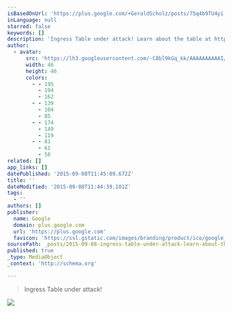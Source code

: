 ```yaml
---
isBasedOnUrl: 'https://plus.google.com/+GeraldScholz/posts/75q4b9TU4yi'
inLanguage: null
starred: false
keywords: []
description: 'Ingress Table under attack! ﻿Learn about the table at http://bergie.iki.fi/blog/ingress-table/'
author:
  - avatar:
      src: 'https://lh3.googleusercontent.com/-C8bl9kGq_kk/AAAAAAAAAAI/AAAAAAABJOc/Sjn1QlDKmpg/s46-c-k-no/photo.jpg'
      width: 46
      height: 46
      colors:
        - - 195
          - 194
          - 162
        - - 139
          - 104
          - 85
        - - 174
          - 149
          - 119
        - - 81
          - 61
          - 58
related: []
app_links: []
datePublished: '2015-09-08T11:45:09.672Z'
title: ''
dateModified: '2015-09-08T11:44:39.101Z'
tags:
  - ''
authors: []
publisher:
  name: Google
  domain: plus.google.com
  url: 'https://plus.google.com'
  favicon: 'https://ssl.gstatic.com/images/branding/product/ico/google_plus_alldp.ico'
sourcePath: _posts/2015-09-08-ingress-table-under-attack-learn-about-the-table-at-http.md
published: true
_type: MediaObject
_context: 'http://schema.org'

---
```

> Ingress Table under attack!

![](https://the-grid-user-content.s3-us-west-2.amazonaws.com/dfe85754-6e94-4400-94d2-be1ceb5f3e1d.gif)